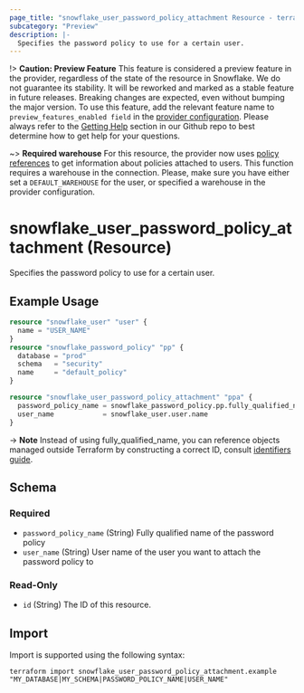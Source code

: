 ```yaml
---
page_title: "snowflake_user_password_policy_attachment Resource - terraform-provider-snowflake"
subcategory: "Preview"
description: |-
  Specifies the password policy to use for a certain user.
---
```


!> **Caution: Preview Feature** This feature is considered a preview feature in the provider, regardless of the state of the resource in Snowflake. We do not guarantee its stability. It will be reworked and marked as a stable feature in future releases. Breaking changes are expected, even without bumping the major version. To use this feature, add the relevant feature name to `preview_features_enabled field` in the [provider configuration](https://registry.terraform.io/providers/Snowflake-Labs/snowflake/latest/docs#schema). Please always refer to the [Getting Help](https://github.com/Snowflake-Labs/terraform-provider-snowflake?tab=readme-ov-file#getting-help) section in our Github repo to best determine how to get help for your questions.

~> **Required warehouse** For this resource, the provider now uses [policy references](https://docs.snowflake.com/en/sql-reference/functions/policy_references) to get information about policies attached to users. This function requires a warehouse in the connection. Please, make sure you have either set a `DEFAULT_WAREHOUSE` for the user, or specified a warehouse in the provider configuration.

# snowflake_user_password_policy_attachment (Resource)

Specifies the password policy to use for a certain user.

## Example Usage

```terraform
resource "snowflake_user" "user" {
  name = "USER_NAME"
}
resource "snowflake_password_policy" "pp" {
  database = "prod"
  schema   = "security"
  name     = "default_policy"
}

resource "snowflake_user_password_policy_attachment" "ppa" {
  password_policy_name = snowflake_password_policy.pp.fully_qualified_name
  user_name            = snowflake_user.user.name
}
```

-> **Note** Instead of using fully_qualified_name, you can reference objects managed outside Terraform by constructing a correct ID, consult [identifiers guide](../guides/identifiers_rework_design_decisions#new-computed-fully-qualified-name-field-in-resources).
<!-- TODO(SNOW-1634854): include an example showing both methods-->

<!-- schema generated by tfplugindocs -->
## Schema

### Required

- `password_policy_name` (String) Fully qualified name of the password policy
- `user_name` (String) User name of the user you want to attach the password policy to

### Read-Only

- `id` (String) The ID of this resource.

## Import

Import is supported using the following syntax:

```shell
terraform import snowflake_user_password_policy_attachment.example "MY_DATABASE|MY_SCHEMA|PASSWORD_POLICY_NAME|USER_NAME"
```
